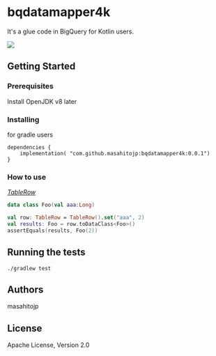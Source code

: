 # bqdatamapper4k
It's a glue code in BigQuery for Kotlin users.

 <a href='https://bintray.com/masahitojp/maven/com.github.masahitojp.bqdatamapper4k/0.0.1/link'><img src='https://api.bintray.com/packages/masahitojp/maven/com.github.masahitojp.bqdatamapper4k/images/download.svg?version=0.0.1'></a>

## Getting Started

### Prerequisites

Install OpenJDK v8 later

### Installing

for gradle users
```
dependencies {
    implementation( "com.github.masahitojp:bqdatamapper4k:0.0.1")
}
```

### How to use

*[TableRow](https://developers.google.com/resources/api-libraries/documentation/bigquery/v2/java/latest/com/google/api/services/bigquery/model/TableRow.html?is-external=true)*

```kotlin
data class Foo(val aaa:Long)

val row: TableRow = TableRow().set("aaa", 2)
val results: Foo = row.toDataClass<Foo>()
assertEquals(results, Foo(2))

```

## Running the tests

```
./gradlew test
```

## Authors

masahitojp

## License

Apache License, Version 2.0
